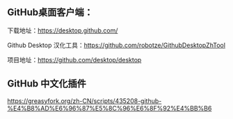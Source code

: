 ## GitHub桌面客户端：

下载地址：https://desktop.github.com/

Github Desktop 汉化工具：https://github.com/robotze/GithubDesktopZhTool

项目地址：https://github.com/desktop/desktop

## GitHub 中文化插件

https://greasyfork.org/zh-CN/scripts/435208-github-%E4%B8%AD%E6%96%87%E5%8C%96%E6%8F%92%E4%BB%B6